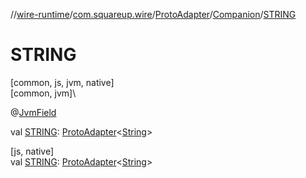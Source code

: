 //[wire-runtime](../../../../index.md)/[com.squareup.wire](../../index.md)/[ProtoAdapter](../index.md)/[Companion](index.md)/[STRING](-s-t-r-i-n-g.md)

# STRING

[common, js, jvm, native]\
[common, jvm]\

@[JvmField](https://kotlinlang.org/api/latest/jvm/stdlib/kotlin.jvm/-jvm-field/index.html)

val [STRING](-s-t-r-i-n-g.md): [ProtoAdapter](../index.md)&lt;[String](https://kotlinlang.org/api/latest/jvm/stdlib/kotlin/-string/index.html)&gt;

[js, native]\
val [STRING](-s-t-r-i-n-g.md): [ProtoAdapter](../index.md)&lt;[String](https://kotlinlang.org/api/latest/jvm/stdlib/kotlin/-string/index.html)&gt;
